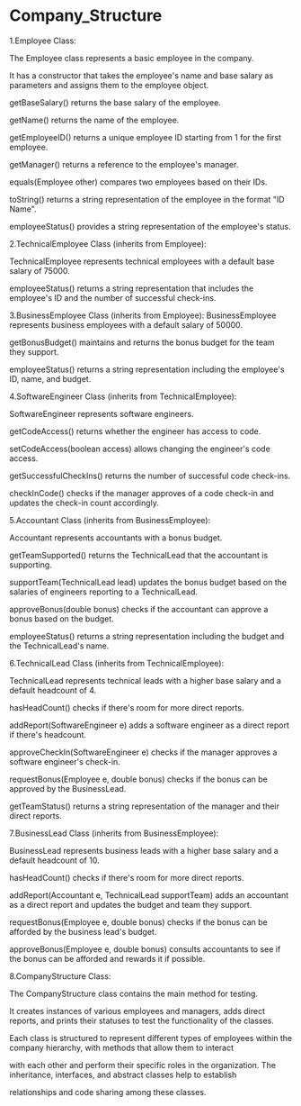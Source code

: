 # Company_Structure
1.Employee Class:

The Employee class represents a basic employee in the company.

It has a constructor that takes the employee's name and base salary as parameters and assigns them to the employee object.

getBaseSalary() returns the base salary of the employee.

getName() returns the name of the employee.

getEmployeeID() returns a unique employee ID starting from 1 for the first employee.

getManager() returns a reference to the employee's manager.

equals(Employee other) compares two employees based on their IDs.

toString() returns a string representation of the employee in the format "ID Name".

employeeStatus() provides a string representation of the employee's status.

2.TechnicalEmployee Class (inherits from Employee):

TechnicalEmployee represents technical employees with a default base salary of 75000.

employeeStatus() returns a string representation that includes the employee's ID and the number of successful check-ins.

3.BusinessEmployee Class (inherits from Employee):
BusinessEmployee represents business employees with a default salary of 50000.

getBonusBudget() maintains and returns the bonus budget for the team they support.

employeeStatus() returns a string representation including the employee's ID, name, and budget.

4.SoftwareEngineer Class (inherits from TechnicalEmployee):

SoftwareEngineer represents software engineers.

getCodeAccess() returns whether the engineer has access to code.

setCodeAccess(boolean access) allows changing the engineer's code access.

getSuccessfulCheckIns() returns the number of successful code check-ins.

checkInCode() checks if the manager approves of a code check-in and updates the check-in count accordingly.

5.Accountant Class (inherits from BusinessEmployee):

Accountant represents accountants with a bonus budget.

getTeamSupported() returns the TechnicalLead that the accountant is supporting.

supportTeam(TechnicalLead lead) updates the bonus budget based on the salaries of engineers reporting to a TechnicalLead.

approveBonus(double bonus) checks if the accountant can approve a bonus based on the budget.

employeeStatus() returns a string representation including the budget and the TechnicalLead's name.

6.TechnicalLead Class (inherits from TechnicalEmployee):

TechnicalLead represents technical leads with a higher base salary and a default headcount of 4.

hasHeadCount() checks if there's room for more direct reports.

addReport(SoftwareEngineer e) adds a software engineer as a direct report if there's headcount.

approveCheckIn(SoftwareEngineer e) checks if the manager approves a software engineer's check-in.

requestBonus(Employee e, double bonus) checks if the bonus can be approved by the BusinessLead.

getTeamStatus() returns a string representation of the manager and their direct reports.

7.BusinessLead Class (inherits from BusinessEmployee):

BusinessLead represents business leads with a higher base salary and a default headcount of 10.

hasHeadCount() checks if there's room for more direct reports.

addReport(Accountant e, TechnicalLead supportTeam) adds an accountant as a direct report and updates the budget and team they support.

requestBonus(Employee e, double bonus) checks if the bonus can be afforded by the business lead's budget.

approveBonus(Employee e, double bonus) consults accountants to see if the bonus can be afforded and rewards it if possible.

8.CompanyStructure Class:

The CompanyStructure class contains the main method for testing.

It creates instances of various employees and managers, adds direct reports, and prints their statuses to test the functionality of the classes.

Each class is structured to represent different types of employees within the company hierarchy, with methods that allow them to interact

with each other and perform their specific roles in the organization. The inheritance, interfaces, and abstract classes help to establish

relationships and code sharing among these classes.
